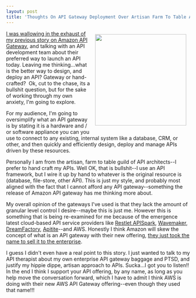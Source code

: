 ```yaml
---
layout: post
title: 'Thoughts On API Gateway Deployment Over Artisan Farm To Table API Design And Deployment'
---
```

<p><img style="padding: 10px;" src="http://kinlane-productions.s3.amazonaws.com/api-evangelist-site/blog/bw-farm.png" alt="" width="250" align="right" /></p>
<p><a href="http://apievangelist.com/2015/07/09/the-new-aws-api-gateway-anyone-who-does-not-do-this-will-be-fired-thank-you-have-a-nice-day--jeff-bezos/">I was wallowing in the exhaust of my previous story on Amazon API Gateway</a>, and talking with an API development team about their preferred way to launch an API today. Leaving me thinking...what is the better way to design, and deploy an API? Gateway or hand-crafted? &nbsp;Ok, cut to the chase, its a bullshit question, but for the sake of working through my own anxiety, I'm going to explore.</p>
<p>For my audience, I'm going to oversimplify what an API gateway is by stating it is a hardware and / or software appliance you can you use to connect to any existing, internal system like a database, CRM, or other, and then quickly and efficiently design, deploy and manage APIs driven by these resources.</p>
<p>Personally I am from the artisan, farm to table guild of API architects--I prefer to hand craft my APIs. Well OK, that is bullshit--I use an API framework, but I wire it up by hand to whatever is the original resource is (database, file-store, other API). This is just my style, and probably most aligned with the fact that I cannot afford any API gateway--something the release of Amazon API gateway has me thinking more about.&nbsp;</p>
<p>My overall opinion of the gateways I've used is that they lack the amount of granular level control I desire--maybe this is just me. However this is something that is being re-examined for me because of the emergence latest cloud-based API service providers like <a href="http://restlet.com/products/apispark/">Restlet APISpark</a>, <a href="http://www.wavemaker.com/">Wavemaker</a>, <a href="http://www.dreamfactory.com/">DreamFactory</a>, <a href="https://www.apitite.net/">Apitite</a>--and AWS. Honestly I think Amazon will skew the concept of what is an API gateway with their new offering, <a href="http://apievangelist.com/2015/07/10/aws-is-selling-the-api-solution-the-enterprise-will-buy-not-necessarily-the-api-solution-they-need/">they just took the name to sell it to the enterprise</a>.</p>
<p>I guess I didn't even have a real point to this story. I just wanted to talk to my API therapist about my own enterprise API gateway baggage and PTSD, and justify my hippie dippe, artisan approach to APIs. Sucka...I got you to listen!! In the end I think I support your API offering, by any name, as long as you help move the conversation forward, which I have to admit I think AWS is doing with their new AWS API Gateway offering--even though they used that name!!!</p>